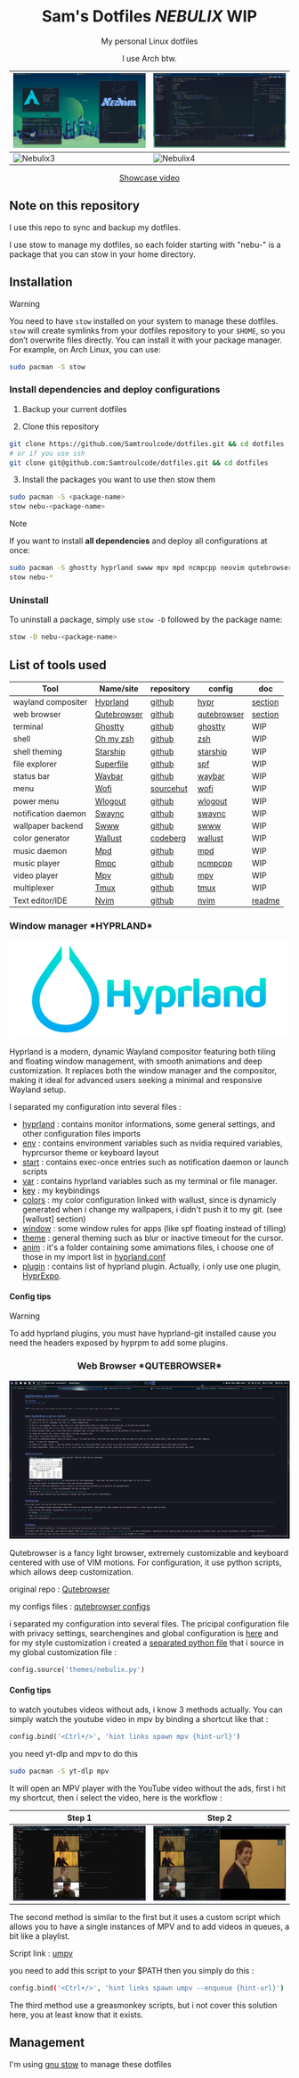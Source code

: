 <div align = center>

# Sam's Dotfiles **_NEBULIX_** WIP

My personal Linux dotfiles

I use Arch btw.

| ![Nebulix1](./assets/Readme/nebulix1.png) | ![Nebulix2](./assets/Readme/nebulix2.png) |
| ----------------------------------------- | ----------------------------------------- |
| ![Nebulix3](./assets/Readme/nebulix3.png) | ![Nebulix4](./assets/Readme/nebulix4.png) |

[Showcase video](https://files.catbox.moe/kbrmnl.mp4)

</div>

## Note on this repository

I use this repo to sync and backup my dotfiles.

I use stow to manage my dotfiles, so each folder starting with "nebu-" is a package that you can stow in your home directory.

## Installation

> [!WARNING]
> You need to have `stow` installed on your system to manage these dotfiles. `stow` will create symlinks from your dotfiles repository to your `$HOME`, so you don’t overwrite files directly.
> You can install it with your package manager. For example, on Arch Linux, you can use:

```bash
sudo pacman -S stow
```

### Install dependencies and deploy configurations

1. Backup your current dotfiles

2. Clone this repository

```bash
git clone https://github.com/Samtroulcode/dotfiles.git && cd dotfiles
# or if you use ssh
git clone git@github.com:Samtroulcode/dotfiles.git && cd dotfiles
```

3. Install the packages you want to use then stow them

```bash
sudo pacman -S <package-name>
stow nebu-<package-name>
```

> [!NOTE]
> If you want to install **all dependencies** and deploy all configurations at once:

```bash
sudo pacman -S ghostty hyprland swww mpv mpd ncmpcpp neovim qutebrowser tmux starship swaync superfile waybar wlogout wofi zsh btop
stow nebu-*
```

### Uninstall

To uninstall a package, simply use `stow -D` followed by the package name:

```bash
stow -D nebu-<package-name>
```

## List of tools used

<div align = center>

| Tool                | Name/site                                                      | repository                                                     | config                                                | doc                                          |
| ------------------- | -------------------------------------------------------------- | -------------------------------------------------------------- | ----------------------------------------------------- | -------------------------------------------- |
| wayland compositer  | [Hyprland](https://hypr.land/)                                 | [github](https://github.com/hyprwm/Hyprland)                   | [hypr](./nebu-hyprland/.config/hypr)                  | [section](#hyprland)                         |
| web browser         | [Qutebrowser](https://www.qutebrowser.org/)                    | [github](https://github.com/qutebrowser/qutebrowser)           | [qutebrowser](./nebu-qutebrowser/.config/qutebrowser) | [section](#web-browser-qutebrowser)          |
| terminal            | [Ghostty](https://ghostty.org/)                                | [github](https://github.com/ghostty-org/ghostty)               | [ghostty](./nebu-ghostty/.config/ghostty/)            | WIP                                          |
| shell               | [Oh my zsh](https://ohmyz.sh/)                                 | [github](https://github.com/ohmyzsh/ohmyzsh)                   | [zsh](./nebu-zsh/)                                    | WIP                                          |
| shell theming       | [Starship](https://starship.rs/)                               | [github](https://github.com/starship/starship)                 | [starship](.config/starship.toml)                     | WIP                                          |
| file explorer       | [Superfile](https://superfile.netlify.app/)                    | [github](https://github.com/yorukot/superfile)                 | [spf](./nebu-spf/.config/superfile)                   | WIP                                          |
| status bar          | [Waybar](https://github.com/Alexays/Waybar)                    | [github](https://github.com/Alexays/Waybar)                    | [waybar](./nebu-waybar/.config/waybar)                | WIP                                          |
| menu                | [Wofi](https://hg.sr.ht/~scoopta/wofi)                         | [sourcehut](https://hg.sr.ht/~scoopta/wofi)                    | [wofi](./nebu-wofi/.config/wofi)                      | WIP                                          |
| power menu          | [Wlogout](https://github.com/ArtsyMacaw/wlogout)               | [github](https://github.com/ArtsyMacaw/wlogout)                | [wlogout](./nebu-wlogout/.config/wlogout)             | WIP                                          |
| notification daemon | [Swaync](https://github.com/ErikReider/SwayNotificationCenter) | [github](https://github.com/ErikReider/SwayNotificationCenter) | [swaync](./nebu-swaync/.config/swaync)                | WIP                                          |
| wallpaper backend   | [Swww](https://github.com/LGFae/swww)                          | [github](https://github.com/LGFae/swww)                        | [swww](./nebu-swww/.config/swww)                      | WIP                                          |
| color generator     | [Wallust](https://explosion-mental.codeberg.page/wallust/)     | [codeberg](https://codeberg.org/explosion-mental/wallust)      | [wallust](./nebu-wallust/.config/wallust)             | WIP                                          |
| music daemon        | [Mpd](https://www.musicpd.org/)                                | [github](https://github.com/MusicPlayerDaemon/MPD)             | [mpd](./nebu-mdp/.config/mpd)                         | WIP                                          |
| music player        | [Rmpc](https://mierak.github.io/rmpc/)                         | [github](https://github.com/mierak/rmpc)                       | [ncmpcpp](./nebu-music/.config/rmpc)                  | WIP                                          |
| video player        | [Mpv](https://mpv.io/)                                         | [github](https://github.com/mpv-player/mpv)                    | [mpv](./nebu-mpv/.config/mpv)                         | WIP                                          |
| multiplexer         | [Tmux](https://github.com/tmux/tmux/wiki)                      | [github](https://github.com/tmux/tmux)                         | [tmux](./nebu-tmux/)                                  | WIP                                          |
| Text editor/IDE     | [Nvim](https://neovim.io/)                                     | [github](https://github.com/neovim/neovim)                     | [nvim](./nebu-nvim/.config/nvim)                      | [readme](./nebu-nvim/.config/nvim/README.md) |

</div>

### Window manager **\***HYPRLAND**\***

![Hyprland1](https://raw.githubusercontent.com/hyprwm/Hyprland/main/assets/header.svg)

Hyprland is a modern, dynamic Wayland compositor featuring both tiling and floating window management, with smooth animations and deep customization. It replaces both the window manager and the compositor, making it ideal for advanced users seeking a minimal and responsive Wayland setup.

I separated my configuration into several files :

- [hyprland](./nebu-hyprland/.config/hypr/hyprland.conf) : contains monitor informations, some general settings, and other configuration files imports
- [env](./nebu-hyprland/.config/hypr/config/env.conf) : contains environment variables such as nvidia required variables, hyprcursor theme or keyboard layout
- [start](./nebu-hyprland/.config/hypr/config/start.conf) : contains exec-once entries such as notification daemon or launch scripts
- [var](./nebu-hyprland/.config/hypr/config/var.conf) : contains hyprland variables such as my terminal or file manager.
- [key](./nebu-hyprland/.config/hypr/config/key.conf) : my keybindings
- [colors](./nebu-hyprland/.config/hypr/config/colors.conf) : my color configuration linked with wallust, since is dynamicly generated when i change my wallpapers, i didn't push it to my git. (see [wallust] section)
- [window](./nebu-hyprland/.config/hypr/config/window.conf) : some window rules for apps (like spf floating instead of tilling)
- [theme](./nebu-hyprland/.config/hypr/config/theme.conf) : general theming such as blur or inactive timeout for the cursor.
- [anim](./nebu-hyprland/.config/hypr/config/anim) : it's a folder containing some amimations files, i choose one of those in my import list in [hyprland.conf](.config/hypr/hyprland.conf)
- [plugin](./nebu-hyprland/.config/hypr/config/plug.conf) : contains list of hyprland plugin. Actually, i only use one plugin, [HyprExpo](https://github.com/hyprwm/hyprland-plugins/tree/main/hyprexpo).

#### Config tips

> [!WARNING]
> To add hyprland plugins, you must have hyprland-git installed cause you need the headers exposed by hyprpm to add some plugins.

<div align = center>

### Web Browser **\***QUTEBROWSER**\***

![Qutebrowser1](./assets/Readme/qutebrowser1.png)

</div>

Qutebrowser is a fancy light browser, extremely customizable and keyboard centered with use of VIM motions. For configuration, it use python scripts, which allows deep customization.

original repo : [Qutebrowser](https://github.com/qutebrowser/qutebrowser)

my configs files : [qutebrowser configs](./nebu-qutebrowser/.config/qutebrowser)

i separated my configuration into several files. The pricipal configuration file with privacy settings, searchengines and global configuration is [here](./nebu-qutebrowser/.config/qutebrowser/config.py) and for my style customization i created a [separated python file](./nebu-qutebrowser/.config/qutebrowser/themes/nebulix.py) that i source in my global customization file :

```python
config.source('themes/nebulix.py')
```

#### Config tips

to watch youtubes videos without ads, i know 3 methods actually. You can simply watch the youtube video in mpv by binding a shortcut like that :

```python
config.bind('<Ctrl+/>', 'hint links spawn mpv {hint-url}')
```

you need yt-dlp and mpv to do this

```bash
sudo pacman -S yt-dlp mpv
```

It will open an MPV player with the YouTube video without the ads, first i hit my shortcut, then i select the video, here is the workflow :

| Step 1                            | Step 2                            |
| --------------------------------- | --------------------------------- |
| ![mpv2](./assets/Readme/mpv1.png) | ![mpv2](./assets/Readme/mpv2.png) |

The second method is similar to the first but it uses a custom script which allows you to have a single instances of MPV and to add videos in queues, a bit like a playlist.

Script link : [umpv](https://github.com/mpv-player/mpv/blob/master/TOOLS/umpv)

you need to add this script to your $PATH then you simply do this :

```bash
config.bind('<Ctrl+/>', 'hint links spawn umpv --enqueue {hint-url}')
```

The third method use a greasmonkey scripts, but i not cover this solution here, you at least know that it exists.

## Management

I'm using [gnu stow](https://www.gnu.org/software/stow/) to manage these dotfiles
